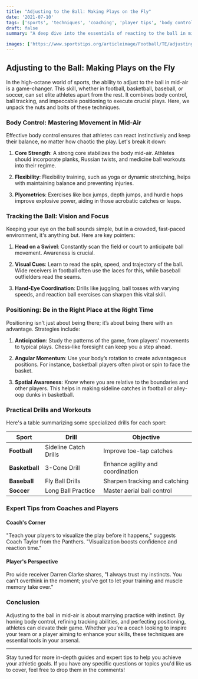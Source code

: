```yaml
---
title: "Adjusting to the Ball: Making Plays on the Fly"
date: '2021-07-10'
tags: ['sports', 'techniques', 'coaching', 'player tips', 'body control', 'tracking', 'positioning']
draft: false
summary: "A deep dive into the essentials of reacting to the ball in mid-air with a focus on body control, tracking, and positioning. Perfect for athletes and coaches aiming to master these crucial skills."

images: ['https://www.sportstips.org/articleimage/Football/TE/adjusting_to_the_ball_making_plays_on_the_fly.webp']
---
```


## Adjusting to the Ball: Making Plays on the Fly

In the high-octane world of sports, the ability to adjust to the ball in mid-air is a game-changer. This skill, whether in football, basketball, baseball, or soccer, can set elite athletes apart from the rest. It combines body control, ball tracking, and impeccable positioning to execute crucial plays. Here, we unpack the nuts and bolts of these techniques.

### Body Control: Mastering Movement in Mid-Air

Effective body control ensures that athletes can react instinctively and keep their balance, no matter how chaotic the play. Let's break it down:

1. **Core Strength**: A strong core stabilizes the body mid-air. Athletes should incorporate planks, Russian twists, and medicine ball workouts into their regime.
   
2. **Flexibility**: Flexibility training, such as yoga or dynamic stretching, helps with maintaining balance and preventing injuries.

3. **Plyometrics**: Exercises like box jumps, depth jumps, and hurdle hops improve explosive power, aiding in those acrobatic catches or leaps.

### Tracking the Ball: Vision and Focus

Keeping your eye on the ball sounds simple, but in a crowded, fast-paced environment, it's anything but. Here are key pointers:

1. **Head on a Swivel**: Constantly scan the field or court to anticipate ball movement. Awareness is crucial.
   
2. **Visual Cues**: Learn to read the spin, speed, and trajectory of the ball. Wide receivers in football often use the laces for this, while baseball outfielders read the seams.

3. **Hand-Eye Coordination**: Drills like juggling, ball tosses with varying speeds, and reaction ball exercises can sharpen this vital skill.

### Positioning: Be in the Right Place at the Right Time

Positioning isn't just about being there; it’s about being there with an advantage. Strategies include:

1. **Anticipation**: Study the patterns of the game, from players' movements to typical plays. Chess-like foresight can keep you a step ahead.
   
2. **Angular Momentum**: Use your body’s rotation to create advantageous positions. For instance, basketball players often pivot or spin to face the basket.

3. **Spatial Awareness**: Know where you are relative to the boundaries and other players. This helps in making sideline catches in football or alley-oop dunks in basketball.

### Practical Drills and Workouts

Here's a table summarizing some specialized drills for each sport:

| Sport       | Drill                          | Objective                       |
|-------------|--------------------------------|---------------------------------|
| **Football** | Sideline Catch Drills        | Improve toe-tap catches          |
| **Basketball** | 3-Cone Drill                | Enhance agility and coordination |
| **Baseball** | Fly Ball Drills               | Sharpen tracking and catching    |
| **Soccer**   | Long Ball Practice            | Master aerial ball control       |

### Expert Tips from Coaches and Players

#### Coach's Corner
"Teach your players to visualize the play before it happens," suggests Coach Taylor from the Panthers. "Visualization boosts confidence and reaction time."

#### Player's Perspective
Pro wide receiver Darren Clarke shares, "I always trust my instincts. You can't overthink in the moment; you've got to let your training and muscle memory take over."

### Conclusion

Adjusting to the ball in mid-air is about marrying practice with instinct. By honing body control, refining tracking abilities, and perfecting positioning, athletes can elevate their game. Whether you're a coach looking to inspire your team or a player aiming to enhance your skills, these techniques are essential tools in your arsenal.

---

Stay tuned for more in-depth guides and expert tips to help you achieve your athletic goals. If you have any specific questions or topics you'd like us to cover, feel free to drop them in the comments!